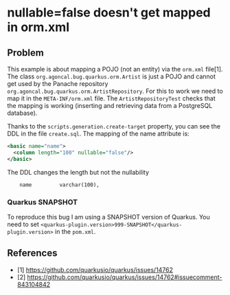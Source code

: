 # nullable=false doesn't get mapped in orm.xml

## Problem

This example is about mapping a POJO (not an entity) via the `orm.xml` file[1].
The class `org.agoncal.bug.quarkus.orm.Artist` is just a POJO and cannot get used by the Panache repository `org.agoncal.bug.quarkus.orm.ArtistRepository`. 
For this to work we need to map it in the `META-INF/orm.xml` file.
The `ArtistRepositoryTest` checks that the mapping is working (inserting and retrieving data from a PostgreSQL database).

Thanks to the `scripts.generation.create-target` property, you can see the DDL in the file `create.sql`.
The mapping of the name attribute is:

```xml
<basic name="name">
  <column length="100" nullable="false"/>
</basic>
```

The DDL changes the length but not the nullability

```shell
    name         varchar(100),
```

### Quarkus SNAPSHOT

To reproduce this bug I am using a SNAPSHOT version of Quarkus.
You need to set `<quarkus-plugin.version>999-SNAPSHOT</quarkus-plugin.version>` in the `pom.xml`.

## References

* [1] https://github.com/quarkusio/quarkus/issues/14762
* [2] https://github.com/quarkusio/quarkus/issues/14762#issuecomment-843104842
